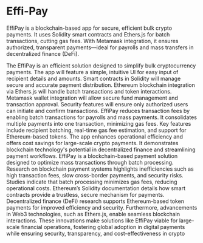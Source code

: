 # Effi-Pay
EffiPay is a blockchain-based app for secure, efficient bulk crypto payments. It uses Solidity smart contracts and Ethers.js for batch transactions, cutting gas fees. With Metamask integration, it ensures authorized, transparent payments—ideal for payrolls and mass transfers in decentralized finance (DeFi).

The EffiPay is an efficient solution designed to simplify bulk cryptocurrency payments. The app will feature a simple, intuitive UI for easy input of recipient details and amounts. Smart contracts in Solidity will manage secure and accurate payment distribution. Ethereum blockchain integration via Ethers.js will handle batch transactions and token interactions. 
Metamask wallet integration will allow secure fund management and transaction approval. Security features will ensure only authorized users can initiate and confirm transactions. EffiPay reduces transaction fees by enabling batch transactions for payrolls and mass payments. It consolidates multiple payments into one transaction, minimizing gas fees. 
Key features include recipient batching, real-time gas fee estimation, and support for Ethereum-based tokens. The app enhances operational efficiency and offers cost savings for large-scale crypto payments. It demonstrates blockchain technology's potential in decentralized finance and streamlining payment workflows. EffiPay is a blockchain-based payment solution designed to optimize mass transactions through batch processing. 
Research on blockchain payment systems highlights inefficiencies such as high transaction fees, slow cross-border payments, and security risks. Studies indicate that batch processing minimizes gas fees, reducing operational costs. Ethereum’s Solidity documentation details how smart contracts provide a trustless, secure mechanism for payments. 
Decentralized finance (DeFi) research supports Ethereum-based token payments for improved efficiency and security. Furthermore, advancements in Web3 technologies, such as Ethers.js, enable seamless blockchain interactions. These innovations make solutions like EffiPay viable for large-scale financial operations, fostering global adoption in digital payments while ensuring security, transparency, and cost-effectiveness in crypto
